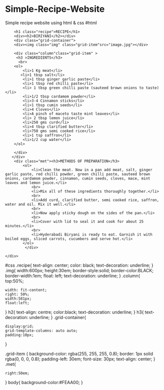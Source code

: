# Simple-Recipe-Website
Simple recipe website using  html &amp; css
#html
<!DOCTYPE html>
<html lang="en">
<head>
    <meta charset="UTF-8">
    <meta http-equiv="X-UA-Compatible" content="IE=edge">
    <meta name="viewport" content="width=device-width, initial-scale=1.0">
    <title>Document</title>
    <link rel="stylesheet" href="new.css"
 type="text/css">
</head>
<body>
    <div>
        
        
        <h1 class="recipe">RECIPE</h1>
        <div><h2>BIRIYANI</h2></div>
        <div class="grid-container">
        <div><img class="img" class="grid-item"src="image.jpg"></div>
       
        <div class="column"class="grid-item" >
         <h3 >INGREDIENTS</h3>
          <br>
        <ol>
            <li>1 Kg meat</li>
           <li>1 tbsp salt</li>
            <li>1 tbsp ginger garlic paste</li>
            <li>1 tbsp red chilli paste</li>
            <li> 1 tbsp green chilli paste (sauteed brown onions to taste)</li>
            <li>1/2 tbsp cardamom powder</li>
            <li>3-4 Cinnamon sticks</li>
            <li>1 tbsp cumin seeds</li>
            <li>4 Cloves</li>
            <li>A pinch of maceto taste mint leaves</li>
            <li> 2 tbsp lemon juice</li>
            <li>250 gms curd</li>
            <li>4 tbsp clarified butter</li>
            <li>750 gms semi cooked rice</li>
            <li>1 tsp saffron</li>
            <li>1/2 cup water</li>
        </ol>
        
        </div>
       </div>
        <div class="met"><h3>METHODS OF PREPARATION</h3>
            <ol>
                <li>Clean the meat. Now in a pan add meat, salt, ginger garlic paste, red chilli powder, green chilli paste, sauteed brown onions, cardamom powder, cinnamon, cumin seeds, cloves, mace, mint leaves and lemon juice.</li>
                <br>
                <li>Mix all of these ingredients thoroughly together.</li>
                <br>
                <li>Add curd, clarified butter, semi cooked rice, saffron, water and oil. Mix it well.</li>
                <br>
                <li>Now apply sticky dough on the sides of the pan.</li>
                <br>
                <li>Cover with lid to seal it and cook for about 25 minutes.</li>
                <br>
                <li>Hyderabadi Biryani is ready to eat. Garnish it with boiled eggs, sliced carrots, cucumbers and serve hot.</li>
            </ol>
             </div>

    </div>
</body>
</html>
#css
.recipe{
    text-align: center;
    color: black;
    text-decoration: underline;
}
.img{
    width:600px;
    height:30em;
    border-style:solid;
    border-color:BLACK;
    border-width:1em;
    float: left;
    text-decoration: underline;
}
.column{
    top:50%;
    
    width: fit-content;
    right: 50%;
    width:581px;
    float:left;
   
}
h2{
    text-align: centre;
    color:black;
    text-decoration: underline;
}
h3{
    text-decoration: underline;
}
.grid-container{

    display:grid;
    grid-template-columns: auto auto;
    padding:10px;
   
    
}

.grid-item {
    background-color: rgba(255, 255, 255, 0.8);
    border: 1px solid rgba(0, 0, 0, 0.8);
    padding-left: 30em;
    font-size: 30px;
    text-align: center;
  }
.met{
    
    right:50em;
}
body{
    background-color:#FEAA00;
}
